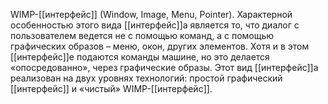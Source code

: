 WIMP-[[интерфейс]] (Window, Image, Menu, Pointer). Характерной особенностью этого вида [[интерфейс]]а является то, что диалог с пользователем ведется не с помощью команд, а с помощью графических образов – меню, окон, других элементов. Хотя и в этом [[интерфейс]]е подаются команды машине, но это делается «опосредованно», через графические образы. Этот вид [[интерфейс]]а реализован на двух уровняx технологий: простой графический [[интерфейс]] и «чистый» WIMP-[[интерфейс]].